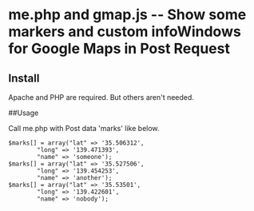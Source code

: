 # me.php and gmap.js -- Show some markers and custom infoWindows for Google Maps in Post Request

## Install

Apache and PHP are required. But others aren't needed.

##Usage

Call me.php with Post data 'marks' like below.

    $marks[] = array("lat" => '35.506312',
            "long" => '139.471393',
            "name" => 'someone');
    $marks[] = array("lat" => '35.527506',
            "long" => '139.454253',
            "name" => 'another');
    $marks[] = array("lat" => '35.53501',
            "long" => '139.422601',
            "name" => 'nobody');

